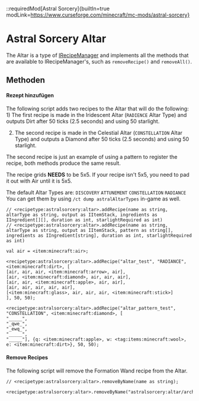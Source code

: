 ::requiredMod[Astral Sorcery]{builtIn=true modLink=https://www.curseforge.com/minecraft/mc-mods/astral-sorcery}

# Astral Sorcery Altar

The Altar is a type of [IRecipeManager](/vanilla/api/managers/IRecipeManager) and implements all the methods that are available to IRecipeManager's, such as `removeRecipe()` and `removeAll()`.

## Methoden

#### Rezept hinzufügen

The following script adds two recipes to the Altar that will do the following: 1) The first recipe is made in the Iridescent Altar (`RADIENCE` Altar Type) and outputs Dirt after 50 ticks (2.5 seconds) and using 50 starlight.

2) The second recipe is made in the Celestial Altar (`CONSTELLATION` Altar Type) and outputs a Diamond after 50 ticks (2.5 seconds) and using 50 starlight.

The second recipe is just an example of using a pattern to register the recipe, both methods produce the same result.

The recipe grids **NEEDS** to be 5x5. If your recipe isn't 5x5, you need to pad it out with Air until it is 5x5.

 The default Altar Types are: `DISCOVERY` `ATTUNEMENT` `CONSTELLATION` `RADIANCE` You can get them by using `/ct dump astralAltarTypes` in-game as well.

```zenscript
// <recipetype:astralsorcery:altar>.addRecipe(name as string, altarType as string, output as IItemStack, ingredients as IIngredient[][], duration as int, starlightRequired as int)
// <recipetype:astralsorcery:altar>.addRecipe(name as string, altarType as string, output as IItemStack, pattern as string[], ingredients as IIngredient[string], duration as int, starlightRequired as int)

val air = <item:minecraft:air>;

<recipetype:astralsorcery:altar>.addRecipe("altar_test", "RADIANCE", <item:minecraft:dirt>, [
[air, air, air, <item:minecraft:arrow>, air],
[air, <item:minecraft:diamond>, air, air, air],
[air, air, <item:minecraft:apple>, air, air],
[air, air, air, air, air],
[<item:minecraft:glass>, air, air, air, <item:minecraft:stick>]
], 50, 50);

<recipetype:astralsorcery:altar>.addRecipe("altar_pattern_test", "CONSTELLATION", <item:minecraft:diamond>, [
"_____",
"_qwe_",
"_ewq_",
"_____",
"_____"], {q: <item:minecraft:apple>, w: <tag:items:minecraft:wool>, e: <item:minecraft:dirt>}, 50, 50);
```

#### Remove Recipes

The following script will remove the Formation Wand recipe from the Altar.

```zenscript
// <recipetype:astralsorcery:altar>.removeByName(name as string);

<recipetype:astralsorcery:altar>.removeByName("astralsorcery:altar/architect_wand");
```